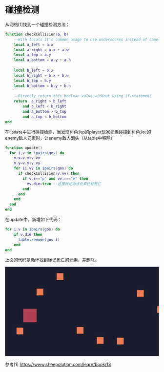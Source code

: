 # 碰撞检测

从网络[1]找到一个碰撞检测方法：

```lua
function checkCollision(a, b)
    --With locals it's common usage to use underscores instead of camelCasing
    local a_left = a.x
    local a_right = a.x + a.w
    local a_top = a.y
    local a_bottom = a.y + a.h

    local b_left = b.x
    local b_right = b.x + b.w
    local b_top = b.y
    local b_bottom = b.y + b.h

    --Directly return this boolean value without using if-statement
    return  a_right > b_left
        and a_left < b_right
        and a_bottom > b_top
        and a_top < b_bottom
end
```

在`update`中进行碰撞检测，当发现角色为p的player玩家元素碰撞到角色为e的enemy敌人元素时，让enemy敌人消失（从table中移除）

```lua
function update()
  for i,v in ipairs(gos) do
    v.x=v.x+v.vx
    v.y=v.y+v.vy
    for ii,vv in ipairs(gos) do
      if checkCollision(v,vv) then
        if v.r=="p" and vv.r=="e" then
          vv.die=true --这里标记为该元素已经死亡
        end
      end
    end
  end
end
```

在update中，新增如下代码：

```lua
for i,v in ipairs(gos) do
    if v.die then
      table.remove(gos,i)
    end
end
```

上面的代码是循环找到标记死亡的元素，并删除。

![](./images/hit.gif)

参考[1] https://www.sheepolution.com/learn/book/13 

